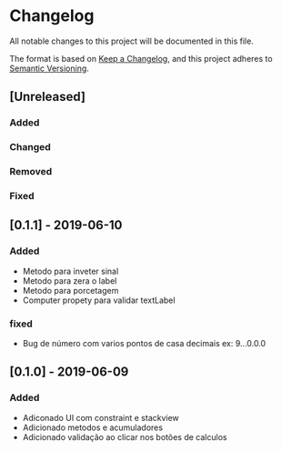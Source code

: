 # Changelog
All notable changes to this project will be documented in this file.

The format is based on [Keep a Changelog](https://keepachangelog.com/en/1.0.0/),
and this project adheres to [Semantic Versioning](https://semver.org/spec/v2.0.0.html).

## [Unreleased]

### Added
### Changed
### Removed
### Fixed

## [0.1.1] - 2019-06-10
### Added
- Metodo para inveter sinal
- Metodo para zera o label
- Metodo para porcetagem
- Computer propety para validar textLabel
### fixed
- Bug de número com varios pontos de casa decimais ex: 9...0.0.0

## [0.1.0] - 2019-06-09
### Added
- Adiconado UI com constraint e stackview
- Adicionado metodos e acumuladores
- Adicionado validação ao clicar nos botões de calculos
